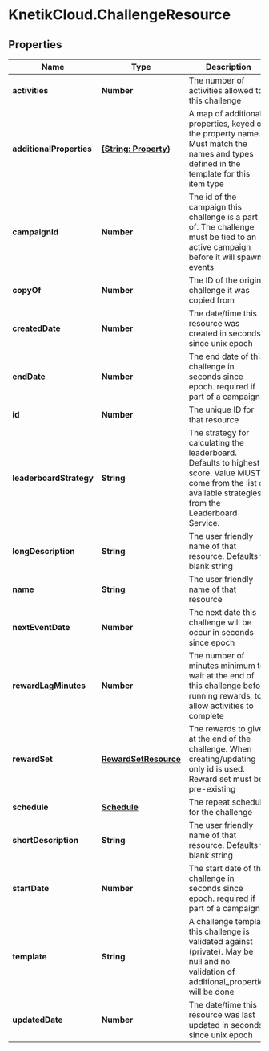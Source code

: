 # KnetikCloud.ChallengeResource

## Properties
Name | Type | Description | Notes
------------ | ------------- | ------------- | -------------
**activities** | **Number** | The number of activities allowed to this challenge | [optional] 
**additionalProperties** | [**{String: Property}**](Property.md) | A map of additional properties, keyed on the property name.  Must match the names and types defined in the template for this item type | [optional] 
**campaignId** | **Number** | The id of the campaign this challenge is a part of. The challenge must be tied to an active campaign before it will spawn events | [optional] 
**copyOf** | **Number** | The ID of the original challenge it was copied from | [optional] 
**createdDate** | **Number** | The date/time this resource was created in seconds since unix epoch | [optional] 
**endDate** | **Number** | The end date of this challenge in seconds since epoch. required if part of a campaign | [optional] 
**id** | **Number** | The unique ID for that resource | [optional] 
**leaderboardStrategy** | **String** | The strategy for calculating the leaderboard. Defaults to highest score. Value MUST come from the list of available strategies from the Leaderboard Service. | [optional] 
**longDescription** | **String** | The user friendly name of that resource. Defaults to blank string | [optional] 
**name** | **String** | The user friendly name of that resource | 
**nextEventDate** | **Number** | The next date this challenge will be occur in seconds since epoch | [optional] 
**rewardLagMinutes** | **Number** | The number of minutes minimum to wait at the end of this challenge before running rewards, to allow activities to complete | [optional] 
**rewardSet** | [**RewardSetResource**](RewardSetResource.md) | The rewards to give at the end of the challenge. When creating/updating only id is used. Reward set must be pre-existing | [optional] 
**schedule** | [**Schedule**](Schedule.md) | The repeat schedule for the challenge | [optional] 
**shortDescription** | **String** | The user friendly name of that resource. Defaults to blank string | [optional] 
**startDate** | **Number** | The start date of this challenge in seconds since epoch. required if part of a campaign | [optional] 
**template** | **String** | A challenge template this challenge is validated against (private). May be null and no validation of additional_properties will be done | [optional] 
**updatedDate** | **Number** | The date/time this resource was last updated in seconds since unix epoch | [optional] 


